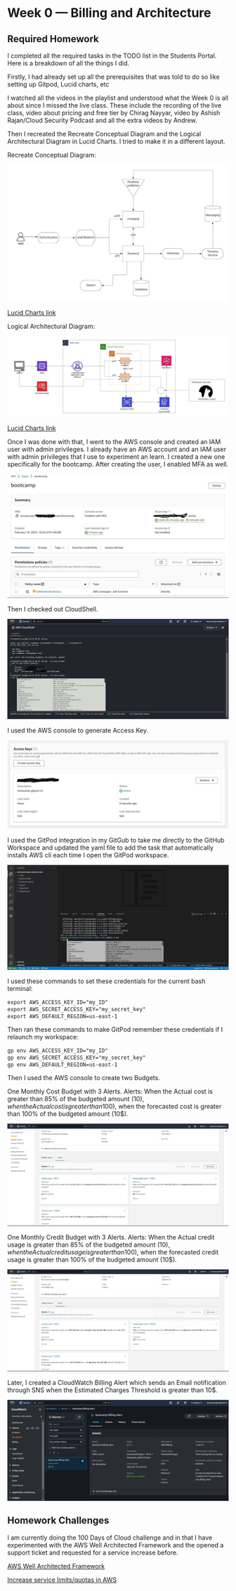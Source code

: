 # Week 0 — Billing and Architecture

## Required Homework
I completed all the required tasks in the TODO list in the Students Portal. Here is a breakdown of all the things I did.

Firstly, I had already set up all the prerequisites that was told to do so like setting up Gitpod, Lucid charts, etc

I watched all the videos in the playlist and understood what the Week 0 is all about since I missed the live class. These include the recording of the live class, video about pricing and free tier by Chirag Nayyar, video by Ashish Rajan/Cloud Security Podcast and all the extra videos by Andrew.

Then I recreated the Recreate Conceptual Diagram and the Logical Architectural Diagram in Lucid Charts. I tried to make it in a different layout. 

Recreate Conceptual Diagram:

![Screenshot](https://github.com/aaditunni/aws-bootcamp-cruddur-2023/blob/main/journal/week0/Conceptual%20Diagram.jpeg)

[Lucid Charts link](https://lucid.app/lucidchart/3d7d91bb-21d0-4f55-94cf-d8ae22e8d150/edit?invitationId=inv_10a7c99c-ffd9-4dd0-91d8-6da8bdbfea2a)


Logical Architectural Diagram: 

![Screenshot](https://github.com/aaditunni/aws-bootcamp-cruddur-2023/blob/main/journal/week0/Logical%20Architectual%20Diagram.jpeg)

[Lucid Charts link](https://lucid.app/lucidchart/fa535cbe-efae-46a4-bec7-2b3d860f250c/edit?invitationId=inv_6e43d437-a391-4d40-a3f9-edc3f1014f03)

Once I was done with that, I went to the AWS console and created an IAM user with admin privileges. I already have an AWS account and an IAM user with admin privileges that I use to experiment an learn. I created a new one specifically for the bootcamp. After creating the user, I enabled MFA as well.

![Screenshot](https://github.com/aaditunni/aws-bootcamp-cruddur-2023/blob/main/journal/week0/user.JPG)

Then I checked out CloudShell.

![Screenshot](https://github.com/aaditunni/aws-bootcamp-cruddur-2023/blob/main/journal/week0/cloudshell.JPG)

I used the AWS console to generate Access Key.

![Screenshot](https://github.com/aaditunni/aws-bootcamp-cruddur-2023/blob/main/journal/week0/credentials.JPG)

I used the GitPod integration in my GitGub to take me directly to the GitHub Workspace and updated the yaml file to add the task that automatically installs AWS cli each time I open the GitPod workspace.

![Screenshot](https://github.com/aaditunni/aws-bootcamp-cruddur-2023/blob/main/journal/week0/cli.JPG)

I used these commands to set these credentials for the current bash terminal:
```
export AWS_ACCESS_KEY_ID="my_ID"
export AWS_SECRET_ACCESS_KEY="my_secret_key"
export AWS_DEFAULT_REGION=us-east-1
```
Then ran these commands to make GitPod remember these credentials if I relaunch my workspace:
```
gp env AWS_ACCESS_KEY_ID="my_ID"
gp env AWS_SECRET_ACCESS_KEY="my_secret_key"
gp env AWS_DEFAULT_REGION=us-east-1
```

Then I used the AWS console to create two Budgets.

One Monthly Cost Budget with 3 Alerts. 
Alerts: When the Actual cost is greater than 85% of the budgeted amount (10$), when the Actual cost is greater than 100% of the budgeted amount (10$), when the forecasted cost is greater than 100% of the budgeted amount (10$).

![Screenshot](https://github.com/aaditunni/aws-bootcamp-cruddur-2023/blob/main/journal/week0/cost%20budget.JPG)

One Monthly Credit Budget with 3 Alerts. 
Alerts: When the Actual credit usage is greater than 85% of the budgeted amount (10$), when the Actual credit usage is greater than 100% of the budgeted amount (10$), when the forecasted credit usage is greater than 100% of the budgeted amount (10$).

![Screenshot](https://github.com/aaditunni/aws-bootcamp-cruddur-2023/blob/main/journal/week0/credit%20budget.JPG)

Later, I created a CloudWatch Billing Alert which sends an Email notification through SNS when the Estimated Charges Threshold is greater than 10$.

![Screenshot](https://github.com/aaditunni/aws-bootcamp-cruddur-2023/blob/main/journal/week0/billing%20alert.JPG)


## Homework Challenges
I am currently doing the 100 Days of Cloud challenge and in that I have experimented with the AWS Well Architected Framework and the opened a support ticket and requested for a service increase before.

[AWS Well Architected Framework](https://github.com/aaditunni/100DaysOfCloud/blob/main/Journey/026/Readme.md)

[Increase service limits/quotas in AWS](https://github.com/aaditunni/100DaysOfCloud/blob/main/Journey/036/Readme.md)

